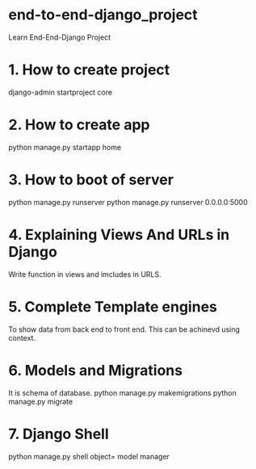 # end-to-end-django_project
Learn End-End-Django Project

# 1. How to create project

django-admin startproject core


# 2. How to create app
python manage.py startapp home

# 3. How to boot of server
python manage.py runserver
python manage.py runserver 0.0.0.0:5000

# 4. Explaining Views And URLs in Django
Write function in views and imcludes in URLS.

# 5. Complete Template engines
To show data from back end to front end. This can be achinevd using context.

# 6. Models and Migrations
It is schema of database. 
python manage.py makemigrations
python manage.py migrate

# 7. Django Shell
python manage.py shell
object= model manager